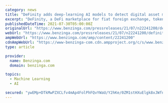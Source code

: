 ```yaml
---
category: news
title: "DeFinity adds deep-learning AI models to detect digital asset market anomalies"
excerpt: "DeFinity, a DeFi marketplace for fiat foreign exchange, tokenised currencies, and central bank digital currencies (CBDC), partners with"
publishedDateTime: 2021-07-30T05:00:00Z
originalUrl: "https://www.benzinga.com/pressreleases/21/07/n22241200/definity-adds-deep-learning-ai-models-to-detect-digital-asset-market-anomalies"
webUrl: "https://www.benzinga.com/pressreleases/21/07/n22241200/definity-adds-deep-learning-ai-models-to-detect-digital-asset-market-anomalies"
ampWebUrl: "https://www.benzinga.com/amp/content/22241200"
cdnAmpWebUrl: "https://www-benzinga-com.cdn.ampproject.org/c/s/www.benzinga.com/amp/content/22241200"
type: article

provider:
  name: Benzinga.com
  domain: benzinga.com

topics:
  - Machine Learning
  - AI

secured: "ywEMp+DTkMwPZXCLfv4mAp4FolPhFQvYWaU/Y2hKe/0ZM1stHXuElgk8xJWfnSCtIFVKG9yWK+PKOMyYJ7mH/KQc0nuq/9LZ3/rPdY3HVRi9AoaH2BqiSGVMTpJ+sUPz4U7o5Onw2xr5e332/MG0BSC2X2igNY02kgjtaDvXfvF8elKotP35U+KDcq6X/ME6BObsI7f5Vj5v7QvEKNk/hGrfvtDIIfvzEuG9spXRI9d15YYZW+TM4XDbbtwvzi40C2+Xxl8kf/A9paO1lJCEH/5EhS1dh5qHGHW9Slycw/HINKdrEyFt3Kqqx6fbzbsq1Bc2bRXEVhahtPVV5Zss9+3oMzmgdK/ftF2E8lvsC5o=;DV5GQ+iQTIVTEgHV753ZzA=="
---
```


